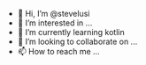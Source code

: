 - 👋 Hi, I’m @stevelusi
- 👀 I’m interested in ...
- 🌱 I’m currently learning kotlin
- 💞️ I’m looking to collaborate on ...
- 📫 How to reach me ...

<!---
stevelusi/stevelusi is a ✨ special ✨ repository because its `README.md` (this file) appears on your GitHub profile.
You can click the Preview link to take a look at your changes.
--->

